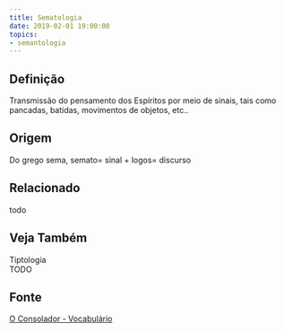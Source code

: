 ```yaml
---
title: Sematologia
date: 2019-02-01 19:00:00
topics:
- semantologia
---
```


## Definição
Transmissão do pensamento dos Espíritos por meio de sinais, tais como pancadas,
batidas, movimentos de objetos, etc..

## Origem
Do grego sema, semato= sinal + logos= discurso

## Relacionado
todo

## Veja Também
Tiptologia  
TODO

## Fonte
[O Consolador - Vocabulário](http://www.oconsolador.com.br/linkfixo/vocabulario/principal.html)
